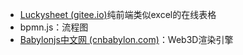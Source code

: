 * [Luckysheet (gitee.io)](https://mengshukeji.gitee.io/luckysheetdocs/zh/)纯前端类似excel的在线表格
* bpmn.js：流程图
* [Babylonjs中文网 (cnbabylon.com)](https://www.cnbabylon.com/)：Web3D渲染引擎